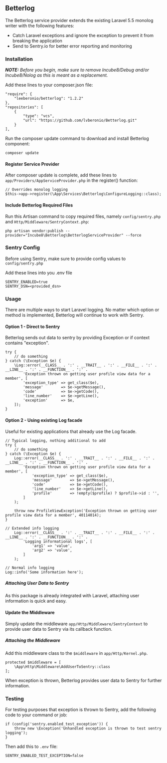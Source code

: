 ## Betterlog

The Betterlog service provider extends the existing Laravel 5.5 monolog writer with the following features:

* Catch Laravel exceptions and ignore the exception to prevent it from breaking the application
* Send to Sentry.io for better error reporting and monitoring

### Installation

***NOTE:*** *Before you begin, make sure to remove Incube8/Debug and/or Incube8/Nolog as this is meant as a replacement.*

Add these lines to your composer.json file:

```
"require": {
    "leeberonio/betterlog": "1.2.2"
},
"repositories": [
    {
        "type": "vcs",
        "url": "https://github.com/lvberonio/Betterlog.git"
    }
],
```

Run the composer update command to download and install Betterlog component:

```
composer update
```

#### Register Service Provider

After composer update is complete, add these lines to `app/Providers/AppServiceProvider.php` in the register() function:

```
// Overrides monolog logging
$this->app->register(\App\Services\Betterlog\ConfigureLogging::class);
```

#### Include Betterlog Required Files

Run this Artisan command to copy required files, namely `config/sentry.php` and `Http/Middleware/SentryContext.php`:

```
php artisan vendor:publish --provider="Incube8\Betterlog\BetterlogServiceProvider" --force
```

### Sentry Config

Before using Sentry, make sure to provide config values to `config/sentry.php`

Add these lines into you .env file

```
SENTRY_ENABLED=true
SENTRY_DSN=<provided_dsn>
```

### Usage

There are multiple ways to start Laravel logging.
No matter which option or method is implemented, Betterlog will continue to work with Sentry.

#### Option 1 - Direct to Sentry

Betterlog sends out data to sentry by providing Exception or if context contains "exception".

```
try {
    // do something
} catch (\Exception $e) {
    \Log::error(__CLASS__ . ':' . __TRAIT__ . ':' . __FILE__ . ':' . __LINE__ . ':' . __FUNCTION__ . ':' .
        'Exception thrown on getting user profile view data for a member', [
        'exception_type' => get_class($e),
        'message'        => $e->getMessage(),
        'code'           => $e->getCode(),
        'line_number'    => $e->getLine(),
        'exception'      => $e,
    ]);
}    
```

#### Option 2 - Using existing Log facade

Useful for existing applications that already use the Log facade.

```
// Typical logging, nothing additional to add
try {
    // do something
} catch (\Exception $e) {
    Log::error(__CLASS__ . ':' . __TRAIT__ . ':' . __FILE__ . ':' . __LINE__ . ':' . __FUNCTION__ . ':' .
        'Exception thrown on getting user profile view data for a member', [
            'exception_type' => get_class($e),
            'message'        => $e->getMessage(),
            'code'           => $e->getCode(),
            'line_number'    => $e->getLine(),
            'profile'        => !empty($profile) ? $profile->id : '',
        ]
    );
    
    throw new ProfileViewException('Exception thrown on getting user profile view data for a member', 40114014);
}

// Extended info logging
    Log::error(__CLASS__ . ':' . __TRAIT__ . ':' . __FILE__ . ':' . __LINE__ . ':' . __FUNCTION__ . ':' .
        'Logging informational logs', [
            'arg1' => 'value',
            'arg2' => 'value',
        ]
    );
    
// Normal info logging
Log::info('Some information here');
```

##### Attaching User Data to Sentry

As this package is already integrated with Laravel, attaching user information is quick and easy.

#### Update the Middleware

Simply update the middleware `app/Http/Middleware/SentryContext` to provide user data to Sentry via its callback function.

##### Attaching the Middleware

Add this middleware class to the `$middleware` in `app/Http/Kernel.php`.

```
protected $middleware = [
    \App\Http\Middleware\AddUserToSentry::class
];
```

When exception is thrown, Betterlog provides user data to Sentry for further information.

### Testing

For testing purposes that exception is thrown to Sentry, add the following code to your command or job:
```
if (config('sentry.enabled_test_exception')) {
    throw new \Exception('Unhandled exception is thrown to test sentry logging');
}
```

Then add this to `.env` file:
```
SENTRY_ENABLED_TEST_EXCEPTION=false
```